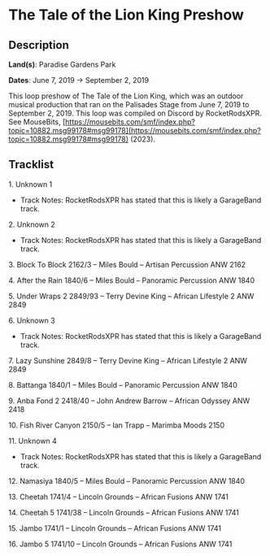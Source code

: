 # The Tale of the Lion King Preshow

## Description

**Land(s)**: Paradise Gardens Park

**Dates**: June 7, 2019 → September 2, 2019

This loop preshow of The Tale of the Lion King, which was an outdoor musical production that ran on the Palisades Stage from June 7, 2019 to September 2, 2019. This loop was compiled on Discord by RocketRodsXPR. See MouseBits, [https://mousebits.com/smf/index.php?topic=10882.msg99178#msg99178](https://mousebits.com/smf/index.php?topic=10882.msg99178#msg99178) (2023).

## Tracklist

1\. Unknown 1

- Track Notes: RocketRodsXPR has stated that this is likely a GarageBand track.

2\. Unknown 2

- Track Notes: RocketRodsXPR has stated that this is likely a GarageBand track.

3\. Block To Block 2162/3 – Miles Bould – Artisan Percussion ANW 2162



4\. After the Rain 1840/6 – Miles Bould – Panoramic Percussion ANW 1840



5\. Under Wraps 2 2849/93 – Terry Devine King – African Lifestyle 2 ANW 2849



6\. Unknown 3

- Track Notes: RocketRodsXPR has stated that this is likely a GarageBand track.

7\. Lazy Sunshine 2849/8 – Terry Devine King – African Lifestyle 2 ANW 2849



8\. Battanga 1840/1 – Miles Bould – Panoramic Percussion ANW 1840



9\. Anba Fond 2 2418/40 – John Andrew Barrow – African Odyssey ANW 2418



10\. Fish River Canyon 2150/5 – Ian Trapp – Marimba Moods 2150



11\. Unknown 4

- Track Notes: RocketRodsXPR has stated that this is likely a GarageBand track.

12\. Namasiya 1840/5 – Miles Bould – Panoramic Percussion ANW 1840



13\. Cheetah 1741/4 – Lincoln Grounds – African Fusions ANW 1741



14\. Cheetah 5 1741/38 – Lincoln Grounds – African Fusions ANW 1741



15\. Jambo 1741/1 – Lincoln Grounds – African Fusions ANW 1741



16\. Jambo 5 1741/10 – Lincoln Grounds – African Fusions ANW 1741


